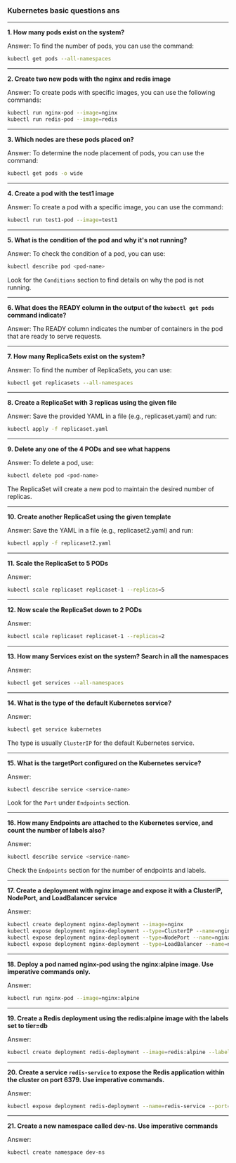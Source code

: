 ### Kubernetes basic questions ans

---

**1. How many pods exist on the system?**

Answer: To find the number of pods, you can use the command:
```bash
kubectl get pods --all-namespaces
```

---

**2. Create two new pods with the nginx and redis image**

Answer: To create pods with specific images, you can use the following commands:
```bash
kubectl run nginx-pod --image=nginx
kubectl run redis-pod --image=redis
```

---

**3. Which nodes are these pods placed on?**

Answer: To determine the node placement of pods, you can use the command:
```bash
kubectl get pods -o wide
```

---

**4. Create a pod with the test1 image**

Answer: To create a pod with a specific image, you can use the command:
```bash
kubectl run test1-pod --image=test1
```

---

**5. What is the condition of the pod and why it's not running?**

Answer: To check the condition of a pod, you can use:
```bash
kubectl describe pod <pod-name>
```
Look for the `Conditions` section to find details on why the pod is not running.

---

**6. What does the READY column in the output of the `kubectl get pods` command indicate?**

Answer: The READY column indicates the number of containers in the pod that are ready to serve requests.

---

**7. How many ReplicaSets exist on the system?**

Answer: To find the number of ReplicaSets, you can use:
```bash
kubectl get replicasets --all-namespaces
```

---

**8. Create a ReplicaSet with 3 replicas using the given file**

Answer: Save the provided YAML in a file (e.g., replicaset.yaml) and run:
```bash
kubectl apply -f replicaset.yaml
```

---

**9. Delete any one of the 4 PODs and see what happens**

Answer: To delete a pod, use:
```bash
kubectl delete pod <pod-name>
```
The ReplicaSet will create a new pod to maintain the desired number of replicas.

---

**10. Create another ReplicaSet using the given template**

Answer: Save the YAML in a file (e.g., replicaset2.yaml) and run:
```bash
kubectl apply -f replicaset2.yaml
```

---

**11. Scale the ReplicaSet to 5 PODs**

Answer:
```bash
kubectl scale replicaset replicaset-1 --replicas=5
```

---

**12. Now scale the ReplicaSet down to 2 PODs**

Answer:
```bash
kubectl scale replicaset replicaset-1 --replicas=2
```

---

**13. How many Services exist on the system? Search in all the namespaces**

Answer:
```bash
kubectl get services --all-namespaces
```

---

**14. What is the type of the default Kubernetes service?**

Answer:
```bash
kubectl get service kubernetes
```
The type is usually `ClusterIP` for the default Kubernetes service.

---

**15. What is the targetPort configured on the Kubernetes service?**

Answer:
```bash
kubectl describe service <service-name>
```
Look for the `Port` under `Endpoints` section.

---

**16. How many Endpoints are attached to the Kubernetes service, and count the number of labels also?**

Answer:
```bash
kubectl describe service <service-name>
```
Check the `Endpoints` section for the number of endpoints and labels.

---

**17. Create a deployment with nginx image and expose it with a ClusterIP, NodePort, and LoadBalancer service**

Answer: 
```bash
kubectl create deployment nginx-deployment --image=nginx
kubectl expose deployment nginx-deployment --type=ClusterIP --name=nginx-service
kubectl expose deployment nginx-deployment --type=NodePort --name=nginx-nodeport --port=80
kubectl expose deployment nginx-deployment --type=LoadBalancer --name=nginx-lb --port=80
```

---

**18. Deploy a pod named nginx-pod using the nginx:alpine image. Use imperative commands only.**

Answer:
```bash
kubectl run nginx-pod --image=nginx:alpine
```

---

**19. Create a Redis deployment using the redis:alpine image with the labels set to tier=db**

Answer:
```bash
kubectl create deployment redis-deployment --image=redis:alpine --labels=tier=db
```

---

**20. Create a service `redis-service` to expose the Redis application within the cluster on port 6379. Use imperative commands.**

Answer:
```bash
kubectl expose deployment redis-deployment --name=redis-service --port=6379
```

---

**21. Create a new namespace called dev-ns. Use imperative commands**

Answer:
```bash
kubectl create namespace dev-ns
```
